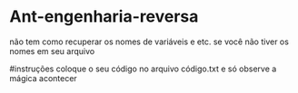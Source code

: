 # Ant-engenharia-reversa
não tem como recuperar os nomes de variáveis e etc. se você não tiver os nomes em seu arquivo

#instruções
coloque o seu código no arquivo código.txt e só observe a mágica acontecer
